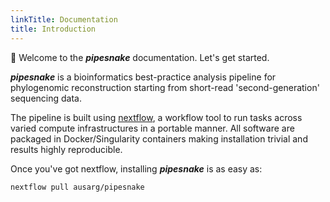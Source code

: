 ```yaml
---
linkTitle: Documentation
title: Introduction
---
```


<!-- ![logo](pipesnake_tiny.png) -->

👋 Welcome to the ***pipesnake*** documentation. Let's get started.

***pipesnake*** is a bioinformatics best-practice analysis pipeline for phylogenomic reconstruction starting from short-read 'second-generation' sequencing data.

The pipeline is built using [nextflow](https://www.nextflow.io), a workflow tool to run tasks across varied compute infrastructures in a portable manner. All software are packaged in Docker/Singularity containers making installation trivial and results highly reproducible.

Once you've got nextflow, installing ***pipesnake*** is as easy as:
```
nextflow pull ausarg/pipesnake
```
<!--
## Next

{{< cards >}}
  {{< card url="getting-started" title="Get Started" icon="document-text" subtitle="Create your docs in just 5 minutes!" >}}
{{< /cards >}}
-->